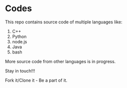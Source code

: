 Codes
=====

This repo contains source code of multiple languages like:

1. C++
2. Python
3. node.js
4. Java
5. bash

More source code from other languages is in progress.

Stay in touch!!!

Fork it/Clone it - Be a part of it.
